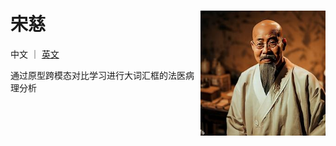 宋慈 <img src="docs/songci.jpg" width="200px" align="right" />
===========
中文 ｜ [英文](https://github.com/shenxiaochenn/SongCi/blob/master/README.md) 

通过原型跨模态对比学习进行大词汇框的法医病理分析
